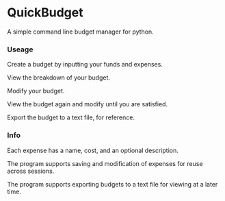 # QuickBudget
A simple command line budget manager for python.

### Useage
Create a budget by inputting your funds and expenses.

View the breakdown of your budget.

Modify your budget.

View the budget again and modify until you are satisfied.

Export the budget to a text file, for reference.

### Info
Each expense has a name, cost, and an optional description.

The program supports saving and modification of expenses for reuse across sessions.

The program supports exporting budgets to a text file for viewing at a later time.

